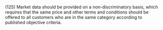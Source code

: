 (125) Market data should be provided on a non-discriminatory basis, which requires that the same price and other terms and conditions should be offered to all customers who are in the same category according to published objective criteria.